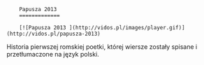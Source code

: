 
        Papusza 2013 
        =============
        
        [![Papusza 2013 ](http://vidos.pl/images/player.gif)](http://vidos.pl/papusza-2013)
        
        
 Historia pierwszej romskiej poetki, której wiersze zostały spisane i przetłumaczone na język polski.
    